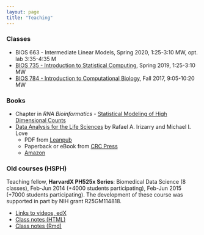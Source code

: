 ```yaml
---
layout: page
title: "Teaching"
---
```


### Classes

* BIOS 663 - Intermediate Linear Models,
  Spring 2020, 1:25-3:10 MW, opt. lab 3:35-4:35 M
* [BIOS 735 - Introduction to Statistical Computing](http://biodatascience.github.io/statcomp),
  Spring 2019, 1:25-3:10 MW
* [BIOS 784 - Introduction to Computational Biology](http://biodatascience.github.io/compbio),
  Fall 2017, 9:05-10:20 MW

### Books

* Chapter in *RNA Bioinformatics* - [Statistical Modeling of High Dimensional Counts](../counts-model)
* [Data Analysis for the Life Sciences](https://leanpub.com/dataanalysisforthelifesciences/) by Rafael A. Irizarry and Michael I. Love
    - PDF from [Leanpub](https://leanpub.com/dataanalysisforthelifesciences/)
    - Paperback or eBook from [CRC Press](https://www.crcpress.com/Data-Analysis-for-the-Life-Sciences-with-R/Irizarry-Love/p/book/9781498775670)
    - [Amazon](https://www.amazon.com/Data-Analysis-Life-Sciences-R/dp/1498775675)

### Old courses (HSPH)

Teaching fellow, **HarvardX PH525x Series**: Biomedical Data Science
(8 classes), Feb-Jun 2014 (+4000 students participating), Feb-Jun 2015 (+7000 students
participating). The development of these course was supported in part by NIH grant R25GM114818.

* [Links to videos, edX](http://rafalab.github.io/pages/harvardx.html)
* [Class notes (HTML)](http://genomicsclass.github.io/book/)
* [Class notes (Rmd)](https://github.com/genomicsclass/labs)

